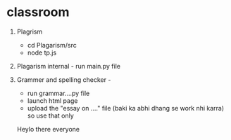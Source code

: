 # classroom

1. Plagrism
   - cd Plagarism/src
   - node tp.js
2. Plagarism internal - run main.py file
3. Grammer and spelling checker -

   - run grammar....py file
   - launch html page
   - upload the "essay on ...." file (baki ka abhi dhang se work nhi karra) so use that only

   Heylo there everyone
